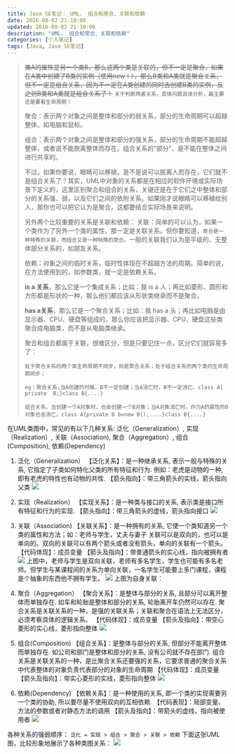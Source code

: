 ```yaml
---
title: Java SE笔记： UML， 组合和聚合、关联和依赖
date: 2016-08-02 21:10:00
updated: 2016-08-02 21:10:00
description: "UML， 组合和聚合、关联和依赖"
categories: [个人笔记]
tags: [Java, Java SE笔记]
---
```


> ~~类A的属性是另一个类B，那么这两个类是关联的，但不一定是聚合，如果在A类中创建了B类的实例（使用new！），那么B类和A类就是聚合关系，但不一定是组合关系，因为不一定在A类创建的同时去创建B类的实例，反之则B类和A类就是组合关系了！~~
> `关于判断两者关系，具体问题具体分析，最主要还是要看生命周期！`
> 
> 聚合：表示两个对象之间是整体和部分的弱关系，部分的生命周期可以超越整体。如电脑和鼠标。
> 
> 组合：表示两个对象之间是整体和部分的强关系，部分的生命周期不能超越整体，或者说不能脱离整体而存在。组合关系的“部分”，是不能在整体之间进行共享的。
> 
> 不过，如果你要说，眼睛可以移植，是不是说可以脱离人而存在，它们就不是组合关系了？其实，UML中对象的关系都是在相应的软件环境或实际场景下定义的，这里区别聚合和组合的关系，关键还是在于它们之中整体和部分的关系强、弱，以及它们之间的依附关系。如果刚才说眼睛可以移植给别人，那你也可以把它认为是聚合，这都要结合实际场景来说明。
> 
> 另外两个比较重要的关系是关联和依赖：
> 关联：简单的可以认为，如果一个类作为了另外一个类的属性，那一定是关联关系。但你要知道，`聚合是一种特殊的关联，而组合又是一种特殊的聚合。`一般的关联我们认为是平级的、无整体部分关系的，如朋友关系。
> 
> 依赖：对象之间的临时关系，临时性体现在不超越方法的周期。简单的说，在方法使用到的，如参数类，就一定是依赖关系。
> 
> **is a 关系**，那么它是一个集成关系；比如：我 is a 人；再比如菱形、圆形和方形都是形状的一种，那么他们都应该从形状类继承而不是聚合。
> 
> **has a关系**，那么它是一个聚合关系；比如：我 has a 头；再比如电脑是由显示器、CPU、硬盘等组成的，那么你应该把显示器、CPU、硬盘这些类聚合成电脑类，而不是从电脑类继承。
> 
> 聚合和组合都属于关联，很难区分，但是只要记住一点，区分它们就容易多了：
> 
> `处于聚合关系的两个类生命周期不同步，则是聚合关系；处于组合关系的两个类的生命周期同步；`
> 
> `eg：聚合关系,当A创建的时候，B不一定创建；当A消亡时，B不一定消亡。class A{   private  B;}class B{....}`
> 
> `组合关系，当创建一个A对象时，也会创建一个B对象；当A对象消亡时，作为A的属性的B对象也会消亡。class A{private B b=new B();....}class B{....}`

在UML类图中，常见的有以下几种关系: 泛化（Generalization）,  实现（Realization）, 关联（Association), 聚合（Aggregation）, 组合(Composition), 依赖(Dependency)

1. 泛化（Generalization）
【泛化关系】：是一种继承关系, 表示一般与特殊的关系, 它指定了子类如何特化父类的所有特征和行为. 例如：老虎是动物的一种, 即有老虎的特性也有动物的共性.
【箭头指向】：带三角箭头的实线，箭头指向父类
![](/blog/images/javase_14.jpg)

1. 实现（Realization）
【实现关系】：是一种类与接口的关系, 表示类是接口所有特征和行为的实现.
【箭头指向】：带三角箭头的虚线，箭头指向接口
![](/blog/images/javase_15.jpg)

1. 关联（Association)
【关联关系】：是一种拥有的关系, 它使一个类知道另一个类的属性和方法；如：老师与学生，丈夫与妻子
关联可以是双向的，也可以是单向的。双向的关联可以有两个箭头或者没有箭头，单向的关联有一个箭头。
【代码体现】：成员变量
【箭头及指向】：带普通箭头的实心线，指向被拥有者
![](/blog/images/javase_16.jpg)
上图中，老师与学生是双向关联，老师有多名学生，学生也可能有多名老师。但学生与某课程间的关系为单向关联，一名学生可能要上多门课程，课程是个抽象的东西他不拥有学生。
![](/blog/images/javase_17.jpg)
上图为自身关联：

1. 聚合（Aggregation）
【聚合关系】：是整体与部分的关系, 且部分可以离开整体而单独存在. 如车和轮胎是整体和部分的关系, 轮胎离开车仍然可以存在.
聚合关系是关联关系的一种，是强的关联关系；关联和聚合在语法上无法区分，必须考察具体的逻辑关系。
【代码体现】：成员变量
【箭头及指向】：带空心菱形的实心线，菱形指向整体
![](/blog/images/javase_18.jpg)

1. 组合(Composition)
【组合关系】：是整体与部分的关系, 但部分不能离开整体而单独存在. 如公司和部门是整体和部分的关系, 没有公司就不存在部门.
   组合关系是关联关系的一种，是比聚合关系还要强的关系，它要求普通的聚合关系中代表整体的对象负责代表部分的对象的生命周期
【代码体现】：成员变量
【箭头及指向】：带实心菱形的实线，菱形指向整体
![](/blog/images/javase_19.jpg)

1. 依赖(Dependency)
【依赖关系】：是一种使用的关系,  即一个类的实现需要另一个类的协助, 所以要尽量不使用双向的互相依赖.
【代码表现】：局部变量、方法的参数或者对静态方法的调用
【箭头及指向】：带箭头的虚线，指向被使用者
![](/blog/images/javase_20.jpg)

各种关系的强弱顺序：
`泛化 = 实现 > 组合 > 聚合 > 关联 > 依赖`
下面这张UML图，比较形象地展示了各种类图关系：
![](/blog/images/javase_21.jpg)